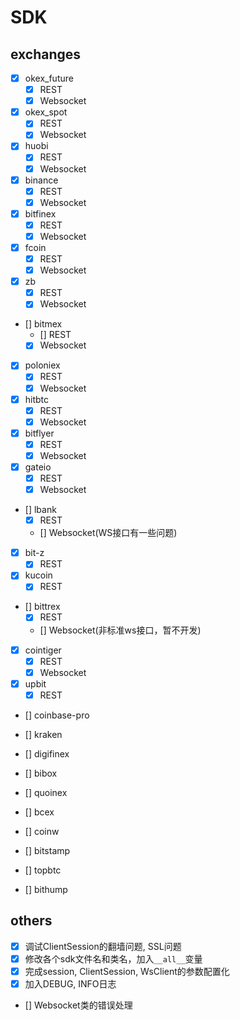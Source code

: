 # SDK

## exchanges

- [x] okex_future
    - [x] REST
    - [x] Websocket

- [x] okex_spot
    - [x] REST
    - [x] Websocket

- [x] huobi
    - [x] REST
    - [x] Websocket

- [x] binance
    - [x] REST
    - [x] Websocket

- [x] bitfinex
    - [x] REST
    - [x] Websocket

- [x] fcoin
    - [x] REST
    - [x] Websocket

- [x] zb
    - [x] REST
    - [X] Websocket

- [] bitmex
    - [] REST
    - [x] Websocket

- [x] poloniex
    - [x] REST
    - [x] Websocket

- [x] hitbtc
    - [x] REST
    - [x] Websocket

- [x] bitflyer
    - [x] REST
    - [x] Websocket

- [x] gateio
    - [x] REST
    - [x] Websocket

- [] lbank
    - [x] REST
    - [] Websocket(WS接口有一些问题)

- [x] bit-z
    - [x] REST

- [x] kucoin
    - [x] REST

- [] bittrex
    - [x] REST
    - [] Websocket(非标准ws接口，暂不开发)

- [x] cointiger
    - [x] REST
    - [x] Websocket

- [x] upbit
    - [x] REST

- [] coinbase-pro


- [] kraken
- [] digifinex
- [] bibox
- [] quoinex
- [] bcex
- [] coinw
- [] bitstamp
- [] topbtc
- [] bithump

## others

- [x] 调试ClientSession的翻墙问题, SSL问题
- [x] 修改各个sdk文件名和类名，加入`__all__`变量
- [x] 完成session, ClientSession, WsClient的参数配置化
- [x] 加入DEBUG, INFO日志
- [] Websocket类的错误处理
